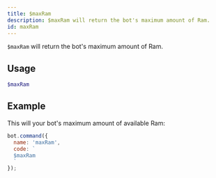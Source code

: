 ```yaml
---
title: $maxRam 
description: $maxRam will return the bot's maximum amount of Ram.
id: maxRam
---
```


`$maxRam` will return the bot's maximum amount of Ram.

## Usage

```php
$maxRam
```

## Example

This will your bot's maximum amount of available Ram:

```javascript
bot.command({
  name: 'maxRam',
  code: `
  $maxRam
  `
});
```

